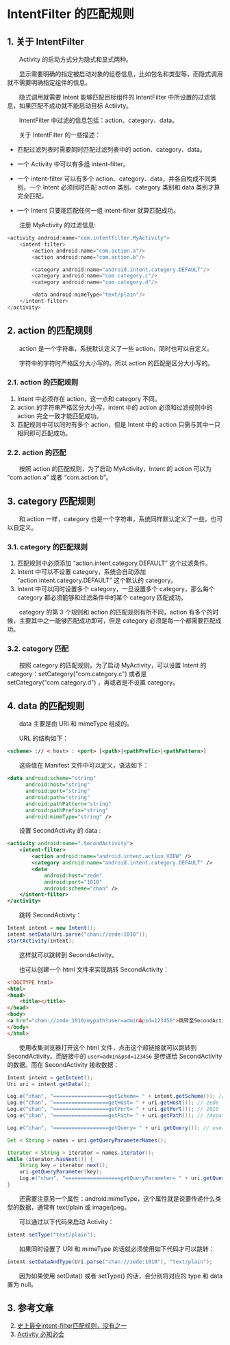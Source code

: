 # IntentFilter 的匹配规则
## 1. 关于 IntentFilter

　　Activity 的启动方式分为隐式和显式两种。

　　显示需要明确的指定被启动对象的组卷信息，比如包名和类型等，而隐式调用就不需要明确指定组件的信息。

　　隐式调用就需要 Intent 能够匹配目标组件的 IntentFilter 中所设置的过滤信息，如果匹配不成功就不能启动目标 Actiivty。

　　IntentFilter 中过滤的信息包括：action、category、data。

　　关于 IntentFilter 的一些描述：

* 匹配过滤列表时需要同时匹配过滤列表中的 action、category、data。

* 一个 Activity 中可以有多组 intent-filter。
* 一个 intent-filter 可以有多个 action、category、data，并各自构成不同类别，一个 Intent 必须同时匹配 action 类别、category 类别和 data 类别才算完全匹配。
* 一个 Intent 只要能匹配任何一组 intent-filter 就算匹配成功。

　　注册 MyActivity 的过滤信息:

```java
<activity android:name="com.intentfilter.MyActivity">
    <intent-filter>
        <action android:name="com.action.a"/>
        <action android:name="com.action.b"/>

        <category android:name="android.intent.category.DEFAULT"/>
        <category android:name="com.category.c"/>
        <category android:name="com.category.d"/>

        <data android:mimeType="text/plain"/>
    </intent-filter>
</activity>
```

## 2. action 的匹配规则

　　action 是一个字符串，系统默认定义了一些 action，同时也可以自定义。

　　字符中的字符时严格区分大小写的。所以 action 的匹配是区分大小写的。

### 2.1. action 的匹配规则

1. Intent 中必须存在 action，这一点和 category 不同。
2. action 的字符串严格区分大小写，intent 中的 action 必须和过滤规则中的 action 完全一致才能匹配成功。
3. 匹配规则中可以同时有多个 action，但是 Intent 中的 action 只需与其中一只相同即可匹配成功。

### 2.2.  action 的匹配

　　按照 action 的匹配规则，为了启动 MyActivity，Intent 的 action 可以为 “com.action.a” 或者 “com.action.b”。

## 3. category 匹配规则

　　和 action 一样，category 也是一个字符串，系统同样默认定义了一些，也可以自定义。

### 3.1. category 的匹配规则

1. 匹配规则中必须添加 “action.intent.category.DEFAULT” 这个过滤条件。
2. Intent 中可以不设置 category，系统会自动添加 “action.intent.category.DEFAULT” 这个默认的 category。
3. Intent 中可以同时设置多个 category，一旦设置多个 category，那么每个 category 都必须能够和过滤条件中的某个 category 匹配成功。

　　category 的第 3 个规则和 action 的匹配规则有所不同，action 有多个的时候，主要其中之一能够匹配成功即可，但是 category 必须是每一个都需要匹配成功。

### 3.2. category 匹配

　　按照 category 的匹配规则，为了启动 MyActivity，可以设置 Intent 的 category：setCategory("com.category.c") 或者是 setCategory("com.category.d") ，再或者是不设置 category。

## 4. data 的匹配规则

　　data 主要是由 URI 和 mimeType 组成的。

　　URL 的结构如下：
```xml
<scheme> :// < host> : <port> [<path>|<pathPrefix>|<pathPattern>]
```

　　这些值在 Manifest 文件中可以定义，语法如下：

```xml
<data android:scheme="string"
      android:host="string"
      android:port="string"
      android:path="string"
      android:pathPattern="string"
      android:pathPrefix="string"
      android:mimeType="string" />
```

　　设置 SecondActivity 的 data :

```xml
<activity android:name=".SecondActivity">
    <intent-filter>
        <action android:name="android.intent.action.VIEW" />
        <category android:name="android.intent.category.DEFAULT" />
        <data
            android:host="zede"
            android:port="1010"
            android:scheme="chan" />
    </intent-filter>
</activity>
```

　　跳转 SecondActiivty：

```java
Intent intent = new Intent();
intent.setData(Uri.parse("chan://zede:1010"));
startActivity(intent);
```

　　这样就可以跳转到 SecondActivity。

　　也可以创建一个 html 文件来实现跳转 SecondActivity：

```html
<!DOCTYPE html>
<html>
<head>
	<title></title>
</head>
<body>
<a href="chan://zede:1010/mypath?user=admin&psd=123456">跳转至SecondActivity</a>
</body>
</html>
```

　　使用收集浏览器打开这个 html 文件，点击这个超链接就可以跳转到 SecondActivity。而链接中的 `user=admin&psd=123456` 是传递给 SecondActivity 的数据。而在 SecondActivity 接收数据：

```java
Intent intent = getIntent();
Uri uri = intent.getData();

Log.e("chan", "==================getScheme= " + intent.getScheme()); // chan
Log.e("chan", "==================getHost= " + uri.getHost()); // zede
Log.e("chan", "==================getPort= " + uri.getPort()); // 1010
Log.e("chan", "==================getPath= " + uri.getPath()); // /mypath

Log.e("chan", "==================getQuery= " + uri.getQuery()); // user=admin&psd=123456

Set < String > names = uri.getQueryParameterNames();

Iterator < String > iterator = names.iterator();
while (iterator.hasNext()) {
    String key = iterator.next();
    uri.getQueryParameter(key);
    Log.e("chan", "==================getQueryParameter= " + uri.getQueryParameter(key)); // admin 123456
}
```

　　还需要注意另一个属性：android:mimeType，这个属性就是说要传递什么类型的数据，通常有 text/plain 或 image/jpeg。

　　可以通过以下代码来启动 Activity：

```java
intent.setType("text/plain");
```

　　如果同时设置了 URI 和 mimeType 的话就必须使用如下代码才可以跳转：

```java
intent.setDataAndType(Uri.parse("chan://zede:1010"), "text/plain");
```

　　因为如果使用 setData() 或者 setType() 的话，会分别将对应的 type 和 data 置为 null。





## 3. 参考文章

2. [史上最全intent-filter匹配规则，没有之一](https://www.jianshu.com/p/7ebc63399968)
2. [Activity 必知必会](https://juejin.im/post/5aef0d215188253dc612991b)

